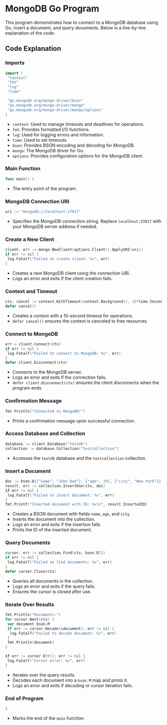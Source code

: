 # MongoDB Go Program

This program demonstrates how to connect to a MongoDB database using Go, insert a document, and query documents. Below is a line-by-line explanation of the code:

## Code Explanation

### Imports

```go
import (
 "context"
 "fmt"
 "log"
 "time"

 "go.mongodb.org/mongo-driver/bson"
 "go.mongodb.org/mongo-driver/mongo"
 "go.mongodb.org/mongo-driver/mongo/options"
)
```

- `context`: Used to manage timeouts and deadlines for operations.
- `fmt`: Provides formatted I/O functions.
- `log`: Used for logging errors and information.
- `time`: Used to set timeouts.
- `bson`: Provides BSON encoding and decoding for MongoDB.
- `mongo`: The MongoDB driver for Go.
- `options`: Provides configuration options for the MongoDB client.

### Main Function

```go
func main() {
```

- The entry point of the program.

### MongoDB Connection URI

```go
uri := "mongodb://localhost:27017"
```

- Specifies the MongoDB connection string. Replace `localhost:27017` with your MongoDB server address if needed.

### Create a New Client

```go
client, err := mongo.NewClient(options.Client().ApplyURI(uri))
if err != nil {
 log.Fatalf("Failed to create client: %v", err)
}
```

- Creates a new MongoDB client using the connection URI.
- Logs an error and exits if the client creation fails.

### Context and Timeout

```go
ctx, cancel := context.WithTimeout(context.Background(), 10*time.Second)
defer cancel()
```

- Creates a context with a 10-second timeout for operations.
- `defer cancel()` ensures the context is canceled to free resources.

### Connect to MongoDB

```go
err = client.Connect(ctx)
if err != nil {
 log.Fatalf("Failed to connect to MongoDB: %v", err)
}
defer client.Disconnect(ctx)
```

- Connects to the MongoDB server.
- Logs an error and exits if the connection fails.
- `defer client.Disconnect(ctx)` ensures the client disconnects when the program ends.

### Confirmation Message

```go
fmt.Println("Connected to MongoDB!")
```

- Prints a confirmation message upon successful connection.

### Access Database and Collection

```go
database := client.Database("testdb")
collection := database.Collection("testcollection")
```

- Accesses the `testdb` database and the `testcollection` collection.

### Insert a Document

```go
doc := bson.D{{"name", "John Doe"}, {"age", 30}, {"city", "New York"}}
result, err := collection.InsertOne(ctx, doc)
if err != nil {
 log.Fatalf("Failed to insert document: %v", err)
}
fmt.Printf("Inserted document with ID: %v\n", result.InsertedID)
```

- Creates a BSON document with fields `name`, `age`, and `city`.
- Inserts the document into the collection.
- Logs an error and exits if the insertion fails.
- Prints the ID of the inserted document.

### Query Documents

```go
cursor, err := collection.Find(ctx, bson.D{})
if err != nil {
 log.Fatalf("Failed to find documents: %v", err)
}
defer cursor.Close(ctx)
```

- Queries all documents in the collection.
- Logs an error and exits if the query fails.
- Ensures the cursor is closed after use.

### Iterate Over Results

```go
fmt.Println("Documents:")
for cursor.Next(ctx) {
 var document bson.M
 if err := cursor.Decode(&document); err != nil {
  log.Fatalf("Failed to decode document: %v", err)
 }
 fmt.Println(document)
}

if err := cursor.Err(); err != nil {
 log.Fatalf("Cursor error: %v", err)
}
```

- Iterates over the query results.
- Decodes each document into a `bson.M` map and prints it.
- Logs an error and exits if decoding or cursor iteration fails.

### End of Program

```go
}
```

- Marks the end of the `main` function.
